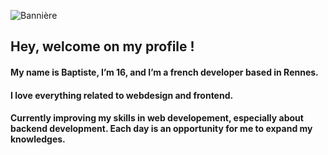 ![Bannière](https://i.ibb.co/kcf3SBm/banniere.jpg)
## Hey, welcome on my profile !
#### My name is Baptiste, I’m 16, and I’m a french developer based in Rennes.
#### I love everything related to webdesign and frontend. 

#### Currently improving my skills in web developement, especially about backend development. Each day is an opportunity for me to expand my knowledges.
